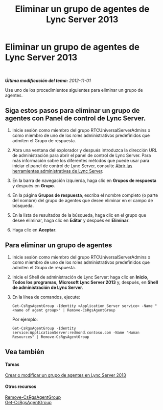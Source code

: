 ﻿---
title: Eliminar un grupo de agentes de Lync Server 2013
TOCTitle: Eliminar un grupo de agentes de Lync Server 2013
ms:assetid: df385fd1-62f4-42b7-a349-4eb38dea50c8
ms:mtpsurl: https://technet.microsoft.com/es-es/library/Gg182597(v=OCS.15)
ms:contentKeyID: 48276932
ms.date: 01/07/2017
mtps_version: v=OCS.15
ms.translationtype: HT
---

# Eliminar un grupo de agentes de Lync Server 2013

 

_**Última modificación del tema:** 2012-11-01_

Use uno de los procedimientos siguientes para eliminar un grupo de agentes.

## Siga estos pasos para eliminar un grupo de agentes con Panel de control de Lync Server.

1.  Inicie sesión como miembro del grupo RTCUniversalServerAdmins o como miembro de uno de los roles administrativos predefinidos que admiten el Grupo de respuesta.

2.  Abra una ventana del explorador y después introduzca la dirección URL de administración para abrir el panel de control de Lync Server. Para más información sobre los diferentes métodos que puede usar para iniciar el panel de control de Lync Server, consulte [Abrir las herramientas administrativas de Lync Server](lync-server-2013-open-lync-server-administrative-tools.md).

3.  En la barra de navegación izquierda, haga clic en **Grupos de respuesta** y después en **Grupo**.

4.  En la página **Grupos de respuesta**, escriba el nombre completo (o parte del nombre) del grupo de agentes que desee eliminar en el campo de búsqueda.

5.  En la lista de resultados de la búsqueda, haga clic en el grupo que desee eliminar, haga clic en **Editar** y después en **Eliminar**.

6.  Haga clic en **Aceptar**.

## Para eliminar un grupo de agentes

1.  Inicie sesión como miembro del grupo RTCUniversalServerAdmins o como miembro de uno de los roles administrativos predefinidos que admiten el Grupo de respuesta.

2.  Inicie el Shell de administración de Lync Server: haga clic en **Inicio**, **Todos los programas**, **Microsoft Lync Server 2013** y, después, en **Shell de administración de Lync Server**.

3.  En la línea de comandos, ejecute:
    
        Get-CsRgsAgentGroup -Identity <Application Server service> -Name "<name of agent group>" | Remove-CsRgsAgentGroup
    
    Por ejemplo:
    
        Get-CsRgsAgentGroup -Identity service:ApplicationServer:redmond.contoso.com -Name "Human Resources" | Remove-CsRgsAgentGroup

## Vea también

#### Tareas

[Crear o modificar un grupo de agentes en Lync Server 2013](lync-server-2013-create-or-modify-an-agent-group.md)  

#### Otros recursos

[Remove-CsRgsAgentGroup](remove-csrgsagentgroup.md)  
[Get-CsRgsAgentGroup](get-csrgsagentgroup.md)


